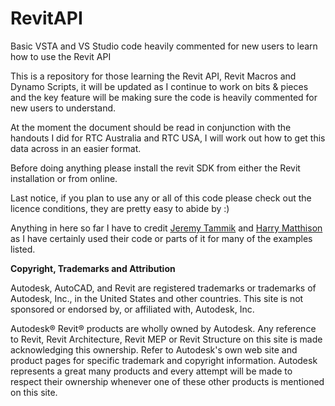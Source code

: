 RevitAPI
========

Basic VSTA and VS Studio code heavily commented for new users to learn how to use the Revit API


This is a repository for those learning the Revit API, Revit Macros and Dynamo Scripts, it will be updated as I continue to work on bits & pieces and the key feature will be making sure the code is heavily commented for new users to understand.

At the moment the document should be read in conjunction with the handouts I did for RTC Australia and RTC USA, I will work out how to get this data across in an easier format.

Before doing anything please install the revit SDK from either the Revit installation or from online.

Last notice, if you plan to use any or all of this code please check out the licence conditions, they are pretty easy to abide by :)

Anything in here so far I have to credit [Jeremy Tammik](http://thebuildingcoder.typepad.com/) and [Harry Matthison](http://boostyourbim.wordpress.com/) as I have certainly used their code or parts of it for many of the examples listed.







<b>Copyright, Trademarks and Attribution</B>

Autodesk, AutoCAD, and Revit are registered trademarks or trademarks of Autodesk, Inc., in the United States and other countries. This site is not sponsored or endorsed by, or affiliated with, Autodesk, Inc.

Autodesk® Revit® products are wholly owned by Autodesk. Any reference to Revit, Revit Architecture, Revit MEP or Revit Structure on this site is made acknowledging this ownership. Refer to Autodesk's own web site and product pages for specific trademark and copyright information. Autodesk represents a great many products and every attempt will be made to respect their ownership whenever one of these other products is mentioned on this site.
